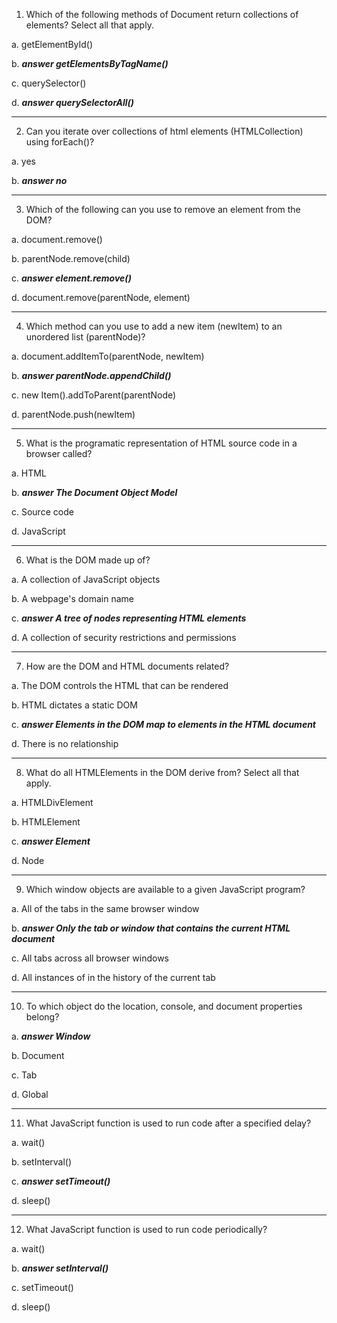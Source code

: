 1) Which of the following methods of Document return collections of elements? Select all that apply.

a. getElementById()

b. ***answer getElementsByTagName()***

c. querySelector()

d. ***answer querySelectorAll()***

---

2) Can you iterate over collections of html elements (HTMLCollection) using forEach()?

a. yes

b. ***answer no***

---

3) Which of the following can you use to remove an element from the DOM?

a. document.remove()

b. parentNode.remove(child)

c. ***answer element.remove()***

d. document.remove(parentNode, element)

---

4) Which method can you use to add a new item (newItem) to an unordered list (parentNode)?

a. document.addItemTo(parentNode, newItem)

b. ***answer parentNode.appendChild()***

c. new Item().addToParent(parentNode)

d. parentNode.push(newItem)

---

5) What is the programatic representation of HTML source code in a browser called?

a. HTML

b. ***answer The Document Object Model***

c. Source code

d. JavaScript

---

6) What is the DOM made up of?

a. A collection of JavaScript objects

b. A webpage's domain name

c. ***answer A tree of nodes representing HTML elements***

d. A collection of security restrictions and permissions

---

7) How are the DOM and HTML documents related?

a. The DOM controls the HTML that can be rendered

b. HTML dictates a static DOM

c. ***answer Elements in the DOM map to elements in the HTML document***

d. There is no relationship

---

8) What do all HTMLElements in the DOM derive from? Select all that apply.

a. HTMLDivElement

b. HTMLElement

c. ***answer Element***

d. Node

---

9) Which window objects are available to a given JavaScript program?

a. All of the tabs in the same browser window

b. ***answer Only the tab or window that contains the current HTML document***

c. All tabs across all browser windows

d. All instances of in the history of the current tab

---

10) To which object do the location, console, and document properties belong?

a. ***answer Window***

b. Document

c. Tab

d. Global

---

11) What JavaScript function is used to run code after a specified delay?

a. wait()

b. setInterval()

c. ***answer setTimeout()***

d. sleep()

---

12) What JavaScript function is used to run code periodically?

a. wait()

b. ***answer setInterval()***

c. setTimeout()

d. sleep()
